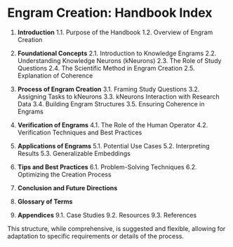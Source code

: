 # Engram Creation: Handbook Index

1. **Introduction**
   1.1. Purpose of the Handbook
   1.2. Overview of Engram Creation
   
2. **Foundational Concepts**
   2.1. Introduction to Knowledge Engrams
   2.2. Understanding Knowledge Neurons (kNeurons)
   2.3. The Role of Study Questions
   2.4. The Scientific Method in Engram Creation
   2.5. Explanation of Coherence

3. **Process of Engram Creation**
   3.1. Framing Study Questions
   3.2. Assigning Tasks to kNeurons
   3.3. kNeurons Interaction with Research Data
   3.4. Building Engram Structures
   3.5. Ensuring Coherence in Engrams

4. **Verification of Engrams**
   4.1. The Role of the Human Operator
   4.2. Verification Techniques and Best Practices

5. **Applications of Engrams**
   5.1. Potential Use Cases
   5.2. Interpreting Results
   5.3. Generalizable Embeddings

6. **Tips and Best Practices**
   6.1. Problem-Solving Techniques
   6.2. Optimizing the Creation Process

7. **Conclusion and Future Directions**

8. **Glossary of Terms**

9. **Appendices**
   9.1. Case Studies
   9.2. Resources
   9.3. References
   
This structure, while comprehensive, is suggested and flexible, allowing for adaptation to specific requirements or details of the process.